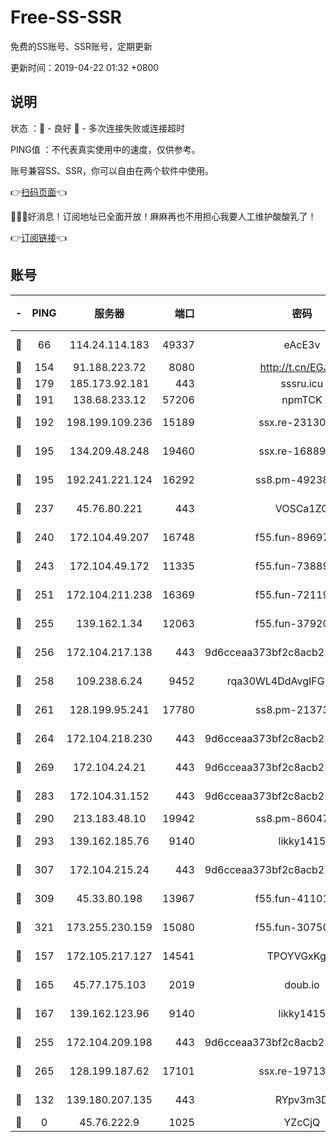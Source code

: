 # Free-SS-SSR

免费的SS账号、SSR账号，定期更新

更新时间：2019-04-22 01:32 +0800

## 说明

状态     ：🙂 - 良好 🙁 - 多次连接失败或连接超时

PING值   ：不代表真实使用中的速度，仅供参考。

账号兼容SS、SSR，你可以自由在两个软件中使用。

👉[扫码页面](https://liesauer.github.io/Free-SS-SSR/)👈

🎉🎉🎉好消息！订阅地址已全面开放！麻麻再也不用担心我要人工维护酸酸乳了！

👉[订阅链接](https://www.liesauer.net/yogurt/subscribe?ACCESS_TOKEN=DAYxR3mMaZAsaqUb)👈

## 账号

|-|PING|服务器|端口|密码|加密方式|区域|
|:----:|:----:|:-----:|-----:|:----:|:----:|:----:|
|🙂|66|114.24.114.183|49337|eAcE3v|chacha20-ietf|TW|
|🙂|154|91.188.223.72|8080|http://t.cn/EGJIyrl|rc4-md5|RU|
|🙂|179|185.173.92.181|443|sssru.icu|rc4-md5|RU|
|🙂|191|138.68.233.12|57206|npmTCK|rc4-md5|US|
|🙂|192|198.199.109.236|15189|ssx.re-23130260|aes-256-cfb|US|
|🙂|195|134.209.48.248|19460|ssx.re-16889161|aes-256-cfb|US|
|🙂|195|192.241.221.124|16292|ss8.pm-49238822|aes-256-cfb|US|
|🙂|237|45.76.80.221|443|VOSCa1ZG|aes-256-cfb|DE|
|🙂|240|172.104.49.207|16748|f55.fun-89697299|aes-256-cfb|SG|
|🙂|243|172.104.49.172|11335|f55.fun-73889374|aes-256-cfb|SG|
|🙂|251|172.104.211.238|16369|f55.fun-72119461|aes-256-cfb|US|
|🙂|255|139.162.1.34|12063|f55.fun-37920172|aes-256-cfb|SG|
|🙂|256|172.104.217.138|443|9d6cceaa373bf2c8acb22e60b6a58be6|aes-256-cfb|US|
|🙂|258|109.238.6.24|9452|rqa30WL4DdAvgIFG6Fs3znzTa|aes-256-cfb|FR|
|🙂|261|128.199.95.241|17780|ss8.pm-21373511|aes-256-cfb|SG|
|🙂|264|172.104.218.230|443|9d6cceaa373bf2c8acb22e60b6a58be6|aes-256-cfb|US|
|🙂|269|172.104.24.21|443|9d6cceaa373bf2c8acb22e60b6a58be6|aes-256-cfb|US|
|🙂|283|172.104.31.152|443|9d6cceaa373bf2c8acb22e60b6a58be6|aes-256-cfb|US|
|🙂|290|213.183.48.10|19942|ss8.pm-86047408|rc4-md5|RU|
|🙂|293|139.162.185.76|9140|likky1415|aes-256-cfb|DE|
|🙂|307|172.104.215.24|443|9d6cceaa373bf2c8acb22e60b6a58be6|aes-256-cfb|US|
|🙂|309|45.33.80.198|13967|f55.fun-41101289|aes-256-cfb|US|
|🙂|321|173.255.230.159|15080|f55.fun-30750551|aes-256-cfb|US|
|🙂|157|172.105.217.127|14541|TPOYVGxKglpi|aes-256-cfb|JP|
|🙂|165|45.77.175.103|2019|doub.io|aes-128-ctr|SG|
|🙂|167|139.162.123.96|9140|likky1415|aes-256-cfb|JP|
|🙂|255|172.104.209.198|443|9d6cceaa373bf2c8acb22e60b6a58be6|aes-256-cfb|US|
|🙂|265|128.199.187.62|17101|ssx.re-19713443|aes-256-cfb|SG|
|🙁|132|139.180.207.135|443|RYpv3m3D|aes-256-cfb|JP|
|🙁|0|45.76.222.9|1025|YZcCjQ|rc4-md5|JP|
